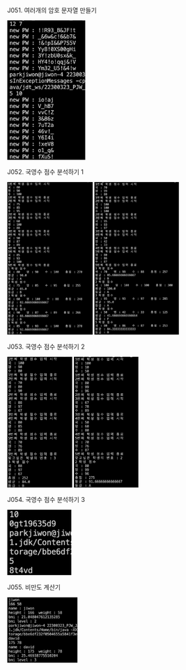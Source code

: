 J051. 여러개의 암호 문자열 만들기<br>

<img src= 'https://github.com/jiwonpark831/22300323_PJW_JAVA/blob/main/src/week10/screenshots/j051.png' height = 320>

J052. 국영수 점수 분석하기 1<br>

<img src= 'https://github.com/jiwonpark831/22300323_PJW_JAVA/blob/main/src/week10/screenshots/j052_1.png' height = 350>
<img src= 'https://github.com/jiwonpark831/22300323_PJW_JAVA/blob/main/src/week10/screenshots/j052_2.png' height = 350>

J053. 국영수 점수 분석하기 2<br>

<img src= 'https://github.com/jiwonpark831/22300323_PJW_JAVA/blob/main/src/week10/screenshots/j053_1.png' height = 300>
<img src= 'https://github.com/jiwonpark831/22300323_PJW_JAVA/blob/main/src/week10/screenshots/j053_2.png' height = 300>

J054. 국영수 점수 분석하기 3<br>

<img src= 'https://github.com/jiwonpark831/22300323_PJW_JAVA/blob/main/src/week9/screenshots/j044.png' height = 150>

J055. 비만도 계산기<br>

<img src= 'https://github.com/jiwonpark831/22300323_PJW_JAVA/blob/main/src/week10/screenshots/j055.png' height = 150>




